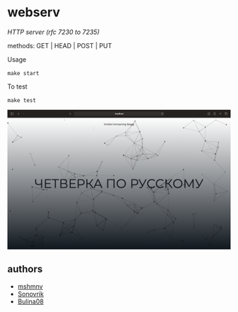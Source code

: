 # webserv
*HTTP server (rfc 7230 to 7235)*

methods: GET | HEAD | POST | PUT

Usage
```
make start
```

To test
```
make test
```

![Screenshot](/content/page.png)


## authors
- [mshmnv](https://github.com/mshmnv)
- [Sonovrik](https://github.com/Sonovrik)
- [Bulina08](https://github.com/Bulina08)
